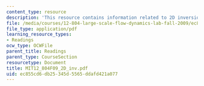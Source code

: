 ```yaml
---
content_type: resource
description: 'This resource contains information related to 2D inversion. '
file: /media/courses/12-804-large-scale-flow-dynamics-lab-fall-2009/ec855cd6db25345d5565ddafd421a077_MIT12_804F09_2D_inv.pdf
file_type: application/pdf
learning_resource_types:
- Readings
ocw_type: OCWFile
parent_title: Readings
parent_type: CourseSection
resourcetype: Document
title: MIT12_804F09_2D_inv.pdf
uid: ec855cd6-db25-345d-5565-ddafd421a077
---
```

